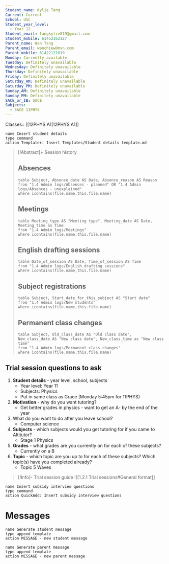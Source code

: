 ```yaml
---
Student_name: Kylie Tang
Current: Current
School: USC
Student_year_level:
  - Year 12
Student_email: tangkylie819@gmail.com
Student_mobile: 61452162127
Parent_name: Wan Tang
Parent_email: wanchiew@msn.com
Parent_mobile: 61422121619
Monday: Currently available
Tuesday: Definitely unavailable
Wednesday: Definitely unavailable
Thursday: Definitely unavailable
Friday: Definitely unavailable
Saturday_AM: Definitely unavailable
Saturday_PM: Definitely unavailable
Sunday_AM: Definitely unavailable
Sunday_PM: Definitely unavailable
SACE_or_IB: SACE
Subjects:
  - SACE 11PHYS
---
```

Classes:: [[12PHYS A1|12PHYS A1]]
```button
name Insert student details
type command
action Templater: Insert Templates/Student details template.md
```

> [!Abstract]+ Session history
> ## Absences
> ```dataview
> table Subject, Absence_date AS Date, Absence_reason AS Reason
> from "1.4 Admin logs/Absences - planned" OR "1.4 Admin logs/Absences - unexplained"
> where icontains(file.name,this.file.name)
> ```
> 
> ## Meetings
> ```dataview
> table Meeting_type AS "Meeting type", Meeting_date AS Date, Meeting_time as Time
> from "1.4 Admin logs/Meetings" 
> where icontains(file.name,this.file.name)
> ```
> 
> ## English drafting sessions
> ```dataview
> table Date_of_session AS Date, Time_of_session AS Time
> from "1.4 Admin logs/English drafting sessions"
> where icontains(file.name,this.file.name)
> ```
> 
> ## Subject registrations
> ```dataview
> table Subject, Start_date_for_this_subject AS "Start date"
> from "1.4 Admin logs/New students"
> where icontains(file.name,this.file.name)
> ```
> 
> ## Permanent class changes
> ```dataview
> table Subject, Old_class_date AS "Old class date", New_class_date AS "New class date", New_class_time as "New class time"
> from "1.4 Admin logs/Permanent class changes"
> where icontains(file.name,this.file.name)
> 


## Trial session questions to ask
1. **Student details** - year level, school, subjects 
	- Year level: Year 11
	- Subjects: Physics
	- Put in same class as Grace (Monday 5:45pm for 11PHYS)
1. **Motivation** - why do you want tutoring?
	- Get better grades in physics - want to get an A- by the end of the year
2.  What do you want to do after you leave school?
	- Computer science
3. **Subjects** - which subjects would you get tutoring for if you came to Altitutor?
	- Stage 1 Physics
4. **Grades** - what grades are you currently on for each of these subjects?
	- Currently on a B
5.  **Topic** - which topic are you up to for each of these subjects? Which topic(s) have you completed already?
	- Topic 5 Waves 

> [!Info]- Trial session guide
![[1.2.1 Trial sessions#General format]]

```button
name Insert subsidy interview questions
type command
action QuickAdd: Insert subsidy interview questions
```



# Messages
```button
name Generate student message
type append template
action MESSAGE - new student message
```



```button
name Generate parent message
type append template
action MESSAGE - new parent message
```

